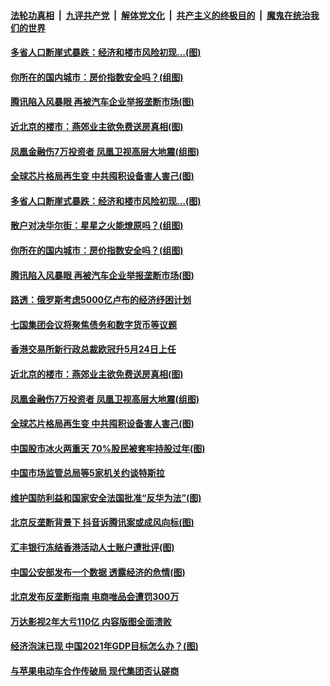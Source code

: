 

####  [法轮功真相](../../../../basic/blob/master/README.md?t=02101201) &nbsp;|&nbsp; [九评共产党](../../../../9ping.md/blob/master/README.md?t=02101201) &nbsp;|&nbsp; [解体党文化](../../../../jtdwh.md/blob/master/README.md?t=02101201)  &nbsp;|&nbsp; [共产主义的终极目的](../../../../gczydzjmd.md/blob/master/README.md?t=02101201) &nbsp;|&nbsp; [魔鬼在统治我们的世界](../../../../mgztzwmdsj.md/blob/master/README.md?t=02101201) 

#### [多省人口断崖式暴跌：经济和楼市风险初现…(图)](../pages/p5/962044.md?t=02101201) 

#### [你所在的国内城市：房价指数安全吗？(组图)](../pages/p5/962039.md?t=02101201) 

#### [腾讯陷入风暴眼 再被汽车企业举报垄断市场(图)](../pages/p5/962015.md?t=02101201) 

#### [近北京的楼市：燕郊业主欲免费送房真相(图)](../pages/p5/961980.md?t=02101201) 

#### [凤凰金融伤7万投资者 凤凰卫视高层大地震(组图)](../pages/p5/961978.md?t=02101201) 

#### [全球芯片格局再生变 中共囤积设备害人害己(图)](../pages/p5/961975.md?t=02101201) 

#### [多省人口断崖式暴跌：经济和楼市风险初现…(图)](../pages/p5/962044.md?t=02101201) 

#### [散户对决华尔街：星星之火能燎原吗？(组图)](../pages/p5/962035.md?t=02101201) 

#### [你所在的国内城市：房价指数安全吗？(组图)](../pages/p5/962039.md?t=02101201) 

#### [腾讯陷入风暴眼 再被汽车企业举报垄断市场(图)](../pages/p5/962015.md?t=02101201) 

#### [路透：俄罗斯考虑5000亿卢布的经济纾困计划](../pages/p5/961988.md?t=02101201) 

#### [七国集团会议将聚焦债务和数字货币等议题](../pages/p5/961985.md?t=02101201) 

#### [香港交易所新行政总裁欧冠升5月24日上任](../pages/p5/961983.md?t=02101201) 

#### [近北京的楼市：燕郊业主欲免费送房真相(图)](../pages/p5/961980.md?t=02101201) 

#### [凤凰金融伤7万投资者 凤凰卫视高层大地震(组图)](../pages/p5/961978.md?t=02101201) 

#### [全球芯片格局再生变 中共囤积设备害人害己(图)](../pages/p5/961975.md?t=02101201) 

#### [中国股市冰火两重天 70%股民被套牢持股过年(图)](../pages/p5/961909.md?t=02101201) 

#### [中国市场监管总局等5家机关约谈特斯拉](../pages/p5/961966.md?t=02101201) 

#### [维护国防利益和国家安全法国批准“反华为法”(图)](../pages/p5/961927.md?t=02101201) 

#### [北京反垄断背景下 抖音诉腾讯案或成风向标(图)](../pages/p5/961922.md?t=02101201) 

#### [汇丰银行冻结香港活动人士账户遭批评(图)](../pages/p5/961920.md?t=02101201) 

#### [中国公安部发布一个数据 透露经济的危情(图)](../pages/p5/961887.md?t=02101201) 

#### [北京发布反垄断指南 电商唯品会遭罚300万](../pages/p5/961867.md?t=02101201) 

#### [万达影视2年大亏110亿 内容版图全面溃败](../pages/p5/961858.md?t=02101201) 

#### [经济泡沫已现 中国2021年GDP目标怎么办？(图)](../pages/p5/961855.md?t=02101201) 

#### [与苹果电动车合作传破局 现代集团否认磋商](../pages/p5/961854.md?t=02101201) 

